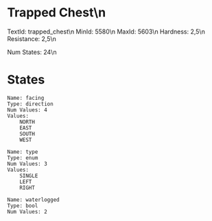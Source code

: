 # Trapped Chest\n
TextId: trapped_chest\n
MinId: 5580\n
MaxId: 5603\n
Hardness: 2,5\n
Resistance: 2,5\n

Num States: 24\n
# States
```
Name: facing
Type: direction
Num Values: 4
Values:
    NORTH
    EAST
    SOUTH
    WEST

Name: type
Type: enum
Num Values: 3
Values:
    SINGLE
    LEFT
    RIGHT

Name: waterlogged
Type: bool
Num Values: 2
```